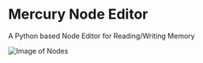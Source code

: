 # Mercury Node Editor
 A Python based Node Editor for Reading/Writing Memory

![Image of Nodes](https://media.discordapp.net/attachments/733974815735808041/788198393226592296/unknown.png?width=783&height=509)
